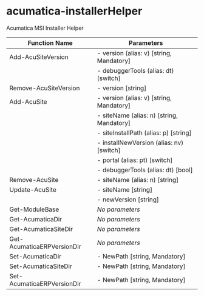 # acumatica-installerHelper
Acumatica MSI Installer Helper

| Function Name               | Parameters                                                        |
|-----------------------------|-------------------------------------------------------------------|
| Add-AcuSiteVersion          | - version (alias: v) [string, Mandatory]                          |
|                             | - debuggerTools (alias: dt) [switch]                              |
| Remove-AcuSiteVersion       | - version [string]                                                |
| Add-AcuSite                 | - version (alias: v) [string, Mandatory]                          |
|                             | - siteName (alias: n) [string, Mandatory]                         |
|                             | - siteInstallPath (alias: p) [string]                             |
|                             | - installNewVersion (alias: nv) [switch]                          |
|                             | - portal (alias: pt) [switch]                                     |
|                             | - debuggerTools (alias: dt) [bool]                                |
| Remove-AcuSite              | - siteName (alias: n) [string]                                    |
| Update-AcuSite              | - siteName [string]                                               |
|                             | - newVersion [string]                                             |
| Get-ModuleBase              | *No parameters*                                                   |
| Get-AcumaticaDir            | *No parameters*                                                   |
| Get-AcumaticaSiteDir        | *No parameters*                                                   |
| Get-AcumaticaERPVersionDir  | *No parameters*                                                   |
| Set-AcumaticaDir            | - NewPath [string, Mandatory]                                     |
| Set-AcumaticaSiteDir        | - NewPath [string, Mandatory]                                     |
| Set-AcumaticaERPVersionDir  | - NewPath [string, Mandatory]    
